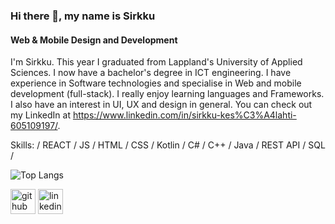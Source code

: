 ### Hi there 👋, my name is Sirkku 
#### Web & Mobile Design and Development

I'm Sirkku. This year I graduated from Lappland's University of Applied Sciences. I now have a bachelor's degree in ICT engineering. I have experience in Software technologies and specialise in Web and mobile development (full-stack). I really enjoy learning languages and Frameworks. I also have an interest in UI, UX and design in general. You can check out my LinkedIn at https://www.linkedin.com/in/sirkku-kes%C3%A4lahti-605109197/.

Skills: / REACT / JS / HTML / CSS / Kotlin / C# / C++ / Java / REST API / SQL / 

![Top Langs](https://github-readme-stats.vercel.app/api/top-langs/?username=Sikesala93&langs_count=4&layout=compact)

[<img src='https://cdn.jsdelivr.net/npm/simple-icons@3.0.1/icons/github.svg' alt='github' height='40'>](https://github.com/Sikesala93)  [<img src='https://cdn.jsdelivr.net/npm/simple-icons@3.0.1/icons/linkedin.svg' alt='linkedin' height='40'>](https://www.linkedin.com/in/Sirkku-kesälahti/)  








